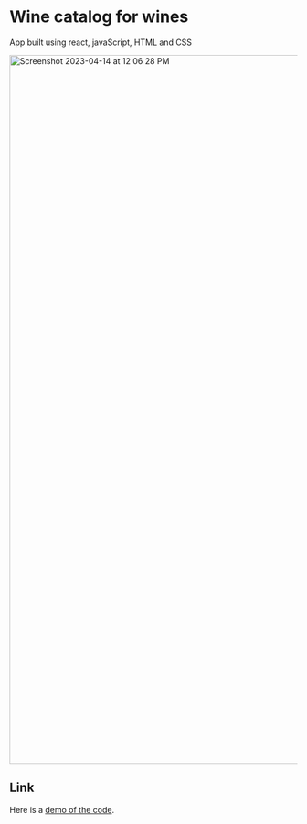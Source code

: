 # Wine catalog for wines
App built using react, javaScript, HTML and CSS

<img width="1240" alt="Screenshot 2023-04-14 at 12 06 28 PM" src="https://user-images.githubusercontent.com/83136741/232336482-49883cbb-dec9-4a04-b80a-2f5428b280fb.png">

## Link
Here is a [demo of the code](https://wine-list-cs.web.app/).
